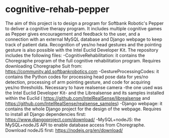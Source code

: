 # cognitive-rehab-pepper

The aim of this project is to design a program for Softbank Robotic's Pepper to deliver a cognitive therapy program. It includes multiple cognitive games as Pepper gives encouragement and feedback to the user, and a connection with an external MySQL database and Django webpage to keep track of patient data. Recognition of yes/no head gestures and the pointing gesture is also possible with the Intel Euclid Developer Kit. The repository includes the following files:
-CognitiveRehabilitation: it contains the Choregraphe program of the full cognitive rehabilitation program. Requires downloading Choregraphe Suit from: https://community.ald.softbankrobotics.com
-GestureProcessingCodes: it contains the Python codes for processing head pose data for yes/no detection, processing of arm pointing gesture, and code for acquiring yes/no thresholds. Necessary to have realsense camera -the one used was the Intel Euclid Developer Kit- and the Librealsense and its samples installed within the Euclid ( https://github.com/IntelRealSense/librealsense and https://github.com/IntelRealSense/realsense_samples) 
-Django webpage: it contains the whole Django project for the design of the webpage. Requires to install all Django dependencies first: https://www.djangoproject.com/download/
-MySQL+nodeJS: the MySQL+nodeJS API to enable database access from Choregraphe. Download nodeJS first: https://nodejs.org/en/download/

